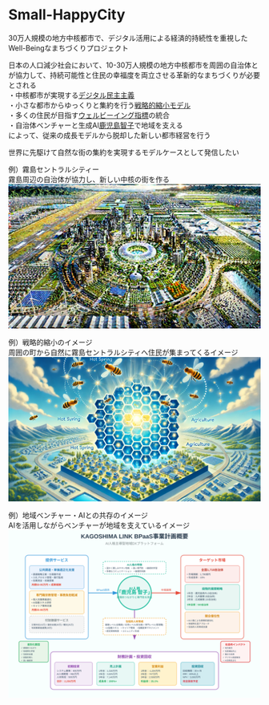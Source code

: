 # Small-HappyCity
30万人規模の地方中核都市で、デジタル活用による経済的持続性を重視したWell-Beingなまちづくりプロジェクト

日本の人口減少社会において、10-30万人規模の地方中核都市を周囲の自治体とが協力して、持続可能性と住民の幸福度を両立させる革新的なまちづくりが必要とされる  
・中核都市が実現する[デジタル民主主義](./Kirishima/digital_democracy_message.md)  
・小さな都市からゆっくりと集約を行う[戦略的縮小モデル](./Kirishima/strategic_shrinking_message.md)  
・多くの住民が目指す[ウェルビーイング指標](./Kirishima/kirishima_main_message.md)の統合  
・自治体ベンチャーと生成AI[鹿児島智子](./Kirishima/KagoshimaTomoko.md)で地域を支える  
によって、従来の成長モデルから脱却した新しい都市経営を行う

世界に先駆けて自然な街の集約を実現するモデルケースとして発信したい

例）霧島セントラルシティー  
霧島周辺の自治体が協力し、新しい中核の街を作る  
![霧島セントラルシティ](./Picture/KirishimaCentralCity.webp)

例）戦略的縮小のイメージ  
周囲の町から自然に霧島セントラルシティへ住民が集まってくるイメージ
![移住イメージ](./Picture/HoneycombModel.webp)

例）地域ベンチャー・AIとの共存のイメージ  
AIを活用しながらベンチャーが地域を支えているイメージ
![AIイメージ](./Picture/kagoshima_link_business_plan.svg)

